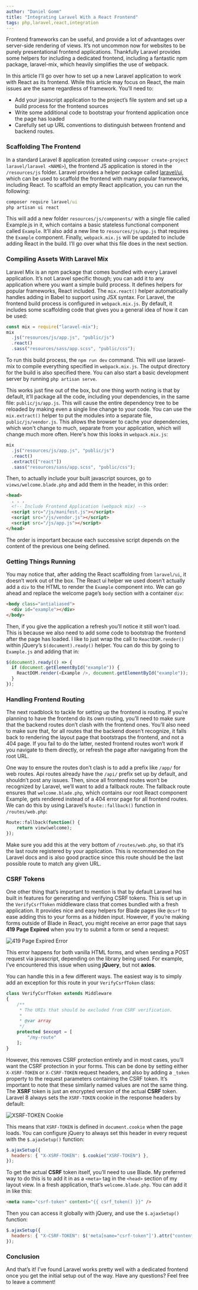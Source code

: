 ```yaml
---
author: "Daniel Gomm"
title: "Integrating Laravel With a React Frontend"
tags: php,laravel,react,integration
---
```


Frontend frameworks can be useful, and provide a lot of advantages over server-side rendering of views. It’s not uncommon now for websites to be purely presentational frontend applications. Thankfully Laravel provides some helpers for including a dedicated frontend, including a fantastic npm package, laravel-mix, which heavily simplifies the use of webpack.

In this article I’ll go over how to set up a new Laravel application to work with React as its frontend. While this article may focus on React, the main issues are the same regardless of framework. You’ll need to:

- Add your javascript application to the project’s file system and set up a build process for the frontend sources
- Write some additional code to bootstrap your frontend application once the page has loaded
- Carefully set up URL conventions to distinguish between frontend and backend routes.

### Scaffolding The Frontend

In a standard Laravel 8 application (created using `composer create-project laravel/laravel <NAME>`), the frontend JS application is stored in the `/resources/js` folder. Laravel provides a helper package called [laravel/ui](https://packagist.org/packages/laravel/ui), which can be used to scaffold the frontend with many popular frameworks, including React. To scaffold an empty React application, you can run the following:

```bat
composer require laravel/ui
php artisan ui react
```

This will add a new folder `resources/js/components/` with a single file called Example.js in it, which contains a basic stateless functional component called `Example`. It’ll also add a new line to `resources/js/app.js` that requires the `Example` component. Finally, `webpack.mix.js` will be updated to include adding React in the build. I’ll go over what this file does in the next section.

### Compiling Assets With Laravel Mix
Laravel Mix is an npm package that comes bundled with every Laravel application. It’s not Laravel specific though; you can add it to any application where you want a simple build process. It defines helpers for popular frameworks, React included. The `mix.react()` helper automatically handles adding in Babel to support using JSX syntax.
For Laravel, the frontend build process is configured in `webpack.mix.js`. By default, it includes some scaffolding code that gives you a general idea of how it can be used:

```javascript
const mix = require("laravel-mix");
mix
  .js("resources/js/app.js", "public/js")
  .react()
  .sass("resources/sass/app.scss", "public/css");
```

To run this build process, the `npm run dev` command. This will use laravel-mix to compile everything specified in `webpack.mix.js`. The output directory for the build is also specified there. You can also start a basic development server by running `php artisan serve`.

This works just fine out of the box, but one thing worth noting is that by default, it’ll package all the code, including your dependencies, in the same file: `public/js/app.js`. This will cause the entire dependency tree to be reloaded by making even a single line change to your code. You can use the `mix.extract()` helper to put the modules into a separate file, `public/js/vendor.js`. This allows the browser to cache your dependencies, which won't change to much, separate from your application, which will change much more often. Here's how this looks in `webpack.mix.js`:

```javascript
mix
  .js("resources/js/app.js", "public/js")
  .react()
  .extract(["react"])
  .sass("resources/sass/app.scss", "public/css");
```

Then, to actually include your built javascript sources, go to `views/welcome.blade.php` and add them in the header, in this order:

```html
<head>
  . . .
  <!-- Include Frontend Application (webpack mix) -->
  <script src="/js/manifest.js"></script>
  <script src="/js/vendor.js"></script>
  <script src="/js/app.js"></script>
</head>
```

The order is important because each successive script depends on the content of the previous one being defined.

### Getting Things Running

You may notice that, after adding the React scaffolding from `laravel/ui`, it doesn’t work out of the box. The React ui helper we used doesn’t actually add a `div` to the HTML to render the `Example` component into. We can go ahead and replace the welcome page’s `body` section with a container `div`:

```html
<body class="antialiased">
  <div id="example"></div>
</body>
```

Then, if you give the application a refresh you’ll notice it still won’t load. This is because we also need to add some code to bootstrap the frontend after the page has loaded. I like to just wrap the call to `ReactDOM.render()` within jQuery’s `$(document).ready()` helper. You can do this by going to `Example.js` and adding that in:

```javascript
$(document).ready(() => {
  if (document.getElementById("example")) {
    ReactDOM.render(<Example />, document.getElementById("example"));
  }
});
```

### Handling Frontend Routing

The next roadblock to tackle for setting up the frontend is routing. If you’re planning to have the frontend do its own routing, you’ll need to make sure that the backend routes don’t clash with the frontend ones. You’ll also need to make sure that, for all routes that the backend doesn’t recognize, it falls back to rendering the layout page that bootstraps the frontend, and not a 404 page. If you fail to do the latter, nested frontend routes won’t work if you navigate to them directly, or refresh the page after navigating from the root URL.

One way to ensure the routes don’t clash is to add a prefix like `/app/` for web routes. Api routes already have the `/api/` prefix set up by default, and shouldn’t post any issues. Then, since all frontend routes won’t be recognized by Laravel, we’ll want to add a fallback route. The fallback route ensures that `welcome.blade.php`, which contains our root React component Example, gets rendered instead of a 404 error page for all frontend routes. We can do this by using Laravel’s `Route::fallback()` function in `/routes/web.php`:

```php
Route::fallback(function() {
    return view(welcome);
});
```

Make sure you add this at the very bottom of `/routes/web.php`, so that it’s the last route registered by your application. This is recommended on the Laravel docs and is also good practice since this route should be the last possible route to match any given URL.

### CSRF Tokens

One other thing that’s important to mention is that by default Laravel has built in features for generating and verifying CSRF tokens. This is set up in the `VerifyCsrfToken` middleware class that comes bundled with a fresh application. It provides nice and easy helpers for Blade pages like `@csrf` to ease adding this to your forms as a hidden input. However, if you’re making forms outside of Blade in React, you might receive an error page that says **419 Page Expired** when you try to submit a form or send a request:

![419 Page Expired Error](/2021/04/19/integrating-laravel-with-a-react-frontend/419-page-expired.jpg)

This error happens for both vanilla HTML forms, and when sending a POST request via javascript, depending on the library being used. For example, I’ve encountered this issue when using **jQuery**, but not **axios**.

You can handle this in a few different ways. The easiest way is to simply add an exception for this route in your `VerifyCsrfToken` class:

```php
class VerifyCsrfToken extends Middleware
{
    /**
     * The URIs that should be excluded from CSRF verification.
     *
     * @var array
     */
    protected $except = [
        "/my-route"
    ];
}
```

However, this removes CSRF protection entirely and in most cases, you’ll want the CSRF protection in your forms. This can be done by setting either `X-XSRF-TOKEN` or `X-CSRF-TOKEN` request headers, and also by adding a `_token` property to the request parameters containing the CSRF token. It’s important to note that these similarly named values are not the same thing. The **XSRF** token is just an encrypted version of the actual **CSRF** token. Laravel 8 always sets the `XSRF-TOKEN` cookie in the response headers by default:

![XSRF-TOKEN Cookie](/2021/04/19/integrating-laravel-with-a-react-frontend/xsrf-token-cookie.jpg)

This means that `XSRF-TOKEN` is defined in `document.cookie` when the page loads. You can configure jQuery to always set this header in every request with the `$.ajaxSetup()` function:

```javascript
$.ajaxSetup({
  headers: { "X-XSRF-TOKEN": $.cookie("XSRF-TOKEN") },
});
```

To get the actual **CSRF** token itself, you’ll need to use Blade. My preferred way to do this is to add it in as a `<meta>` tag in the `<head>` section of my layout view. In a fresh application, that’s `welcome.blade.php`. You can add it in like this:

```html
<meta name="csrf-token" content="{{ csrf_token() }}" />
```

Then you can access it globally with jQuery, and use the `$.ajaxSetup()` function:

```javascript
$.ajaxSetup({
  headers: { "X-CSRF-TOKEN": $('meta[name="csrf-token"]').attr("content") },
});
```

### Conclusion

And that’s it! I’ve found Laravel works pretty well with a dedicated frontend once you get the initial setup out of the way. Have any questions? Feel free to leave a comment!
